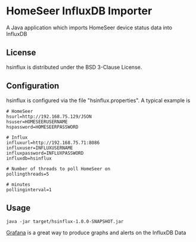 
HomeSeer InfluxDB Importer
========

A Java application which imports HomeSeer device status data into InfluxDB


License
-------------------

hsinflux is distributed under the BSD 3-Clause License.

Configuration
-------------------

hsinflux is configured via the file "hsinflux.properties".  A typical example is

```
# HomeSeer
hsurl=http://192.168.75.129/JSON
hsuser=HOMESEERUSERNAME
hspassword=HOMESEERPASSWORD

# Influx
influxurl=http://192.168.75.71:8086
influxuser=INFLUXUSERNAME
influxpassword=INFLUXPASSWORD
influxdb=hsinflux

# Number of threads to poll HomeSeer on
pollingthreads=5

# minutes
pollinginterval=1

```

Usage
-------------------

```
java -jar target/hsinflux-1.0.0-SNAPSHOT.jar 
```

[Grafana](https://grafana.com/) is a great way to produce graphs and alerts on the InfluxDB Data
